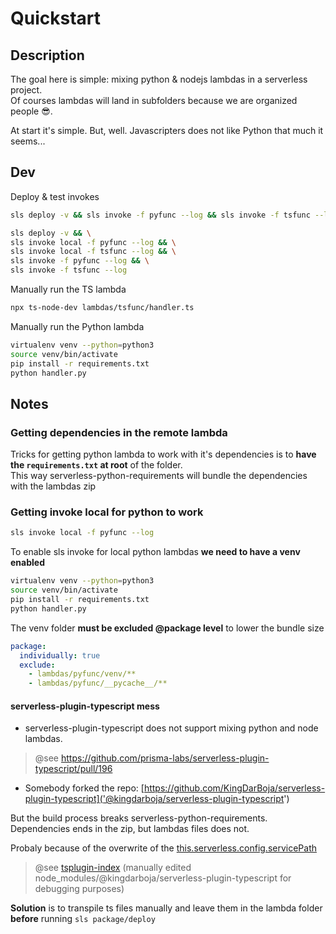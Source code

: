 # Quickstart

## Description

The goal here is simple: mixing python & nodejs lambdas in a serverless project.  
Of courses lambdas will land in subfolders because we are organized people 😎.

At start it's simple. But, well. Javascripters does not like Python that much it seems...

## Dev

Deploy & test invokes

```sh
sls deploy -v && sls invoke -f pyfunc --log && sls invoke -f tsfunc --log

sls deploy -v && \
sls invoke local -f pyfunc --log && \
sls invoke local -f tsfunc --log && \
sls invoke -f pyfunc --log && \
sls invoke -f tsfunc --log
```

Manually run the TS lambda

```sh
npx ts-node-dev lambdas/tsfunc/handler.ts
```

Manually run the Python lambda

```sh
virtualenv venv --python=python3
source venv/bin/activate
pip install -r requirements.txt
python handler.py
```

## Notes

### Getting dependencies in the remote lambda

Tricks for getting python lambda to work with it's dependencies is to **have the `requirements.txt` at root** of the folder.  
This way serverless-python-requirements will bundle the dependencies with the lambdas zip

### Getting invoke local for python to work

```sh
sls invoke local -f pyfunc --log
```

To enable sls invoke for local python lambdas **we need to have a venv enabled**

```sh
virtualenv venv --python=python3
source venv/bin/activate
pip install -r requirements.txt
python handler.py
```

The venv folder **must be excluded @package level** to lower the bundle size

```yaml
package:
  individually: true
  exclude:
    - lambdas/pyfunc/venv/**
    - lambdas/pyfunc/__pycache__/**
```

#### serverless-plugin-typescript mess

- serverless-plugin-typescript does not support mixing python and node lambdas.  

> @see https://github.com/prisma-labs/serverless-plugin-typescript/pull/196  

- Somebody forked the repo: [https://github.com/KingDarBoja/serverless-plugin-typescript]('@kingdarboja/serverless-plugin-typescript')

But the build process breaks serverless-python-requirements. Dependencies ends in the zip, but lambdas files does not.

Probaly because of the overwrite of the [this.serverless.config.servicePath](https://github.com/KingDarBoja/serverless-plugin-typescript/blob/master/src/index.ts#L173)

> @see [tsplugin-index](./tsplugin-index) (manually edited node_modules/@kingdarboja/serverless-plugin-typescript for debugging purposes)

**Solution** is to transpile ts files manually and leave them in the lambda folder **before** running `sls package/deploy`